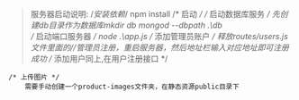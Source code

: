 

> 服务器启动说明:
    /*安装依赖*/
    npm install
    /* 启动 */
        /* 启动数据库服务 */
            先创建db目录作为数据库mkdir db
            mongod --dbpath .\db\
        /* 启动端口服务器 */
            node .\app.js
    /* 添加管理员账户 */
        释放routes/users.js文件里面的//管理员注册，重启服务器，然后地址栏输入对应地址即可注册成功
    /* 添加用户同上,在用户注册接口 */

    /* 上传图片 */
        需要手动创建一个product-images文件夹，在静态资源public目录下
    
    
